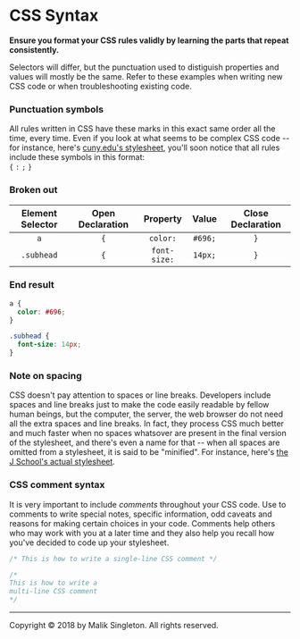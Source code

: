 # CSS Syntax
__Ensure you format your CSS rules validly by learning the parts that repeat consistently.__

Selectors will differ, but the punctuation used to distiguish properties and values will mostly be the same. Refer to these examples when writing new CSS code or when troubleshooting existing code.

### Punctuation symbols
All rules written in CSS have these marks in this exact same order all the time, every time. Even if you look at what seems to be complex CSS code -- for instance, here's [cuny.edu's stylesheet](http://www2.cuny.edu/wp-content/themes/cuny-mpt/style.css), you'll soon notice that all rules include these symbols in this format:  
`{` `:` `;` `}`

### Broken out
|Element Selector|Open Declaration|Property|Value|Close Declaration|
|:--:|:--:|:--:|:--:|:--:|
|`a`|`{`|`color:`|`#696;`|`}`|
|`.subhead`|`{`|`font-size:`|`14px;`|`}`|

### End result
```css
a {
  color: #696;
}

.subhead {
  font-size: 14px;
}
```

### Note on spacing
CSS doesn't pay attention to spaces or line breaks. Developers include spaces and line breaks just to make the code easily readable by fellow human beings, but the computer, the server, the web browser do not need all the extra spaces and line breaks. In fact, they process CSS much better and much faster when no spaces whatsover are present in the final version of the stylesheet, and there's even a name for that -- when all spaces are omitted from a stylesheet, it is said to be "minified". For instance, here's [the J School's actual stylesheet](https://www.journalism.cuny.edu/wp-content/themes/core/css/dist/master.min.css?ver=1.39.07.17.2018).

### CSS comment syntax
It is very important to include _comments_ throughout your CSS code. Use to comments to write special notes, specific information, odd caveats and reasons for making certain choices in your code. Comments help others who may work with you at a later time and they also help you recall how you've decided to code up your stylesheet.
```css
/* This is how to write a single-line CSS comment */

/*
This is how to write a
multi-line CSS comment
*/
```

---

Copyright &copy; 2018 by Malik Singleton. All rights reserved.
